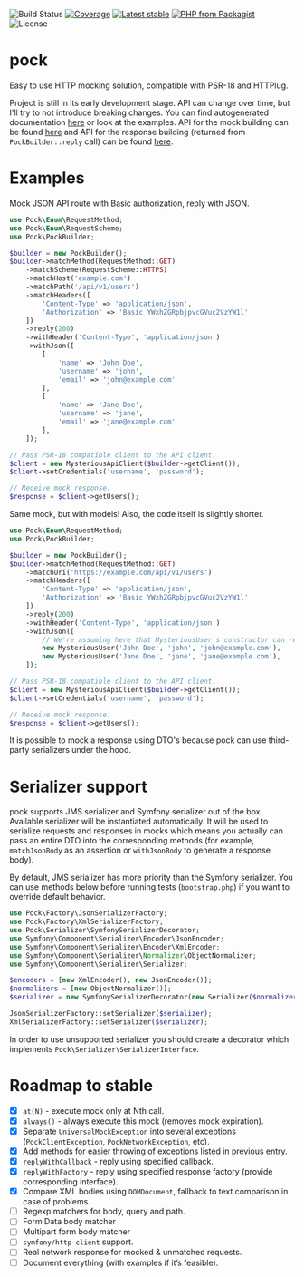 ![Build Status](https://img.shields.io/github/workflow/status/Neur0toxine/pock/Tests?style=flat-square)
[![Coverage](https://img.shields.io/codecov/c/gh/Neur0toxine/pock/master.svg?logo=codecov&logoColor=white&style=flat-square)](https://codecov.io/gh/Neur0toxine/pock)
[![Latest stable](https://img.shields.io/packagist/v/neur0toxine/pock.svg?style=flat-square)](https://packagist.org/packages/neur0toxine/pock)
[![PHP from Packagist](https://img.shields.io/packagist/php-v/neur0toxine/pock.svg?logo=php&logoColor=white&style=flat-square)](https://packagist.org/packages/neur0toxine/pock)
![License](https://img.shields.io/github/license/Neur0toxine/pock?style=flat-square)

# pock

Easy to use HTTP mocking solution, compatible with PSR-18 and HTTPlug.

Project is still in its early development stage. API can change over time, but I'll try to not introduce breaking changes.
You can find autogenerated documentation [here](https://neur0toxine.github.io/pock/) or look at the examples. API for the mock building can be found
[here](https://neur0toxine.github.io/pock/classes/Pock-PockBuilder.html) and API for the response building (returned from `PockBuilder::reply` call) 
can be found [here](https://neur0toxine.github.io/pock/classes/Pock-PockResponseBuilder.html).

# Examples

Mock JSON API route with Basic authorization, reply with JSON.

```php
use Pock\Enum\RequestMethod;
use Pock\Enum\RequestScheme;
use Pock\PockBuilder;

$builder = new PockBuilder();
$builder->matchMethod(RequestMethod::GET)
    ->matchScheme(RequestScheme::HTTPS)
    ->matchHost('example.com')
    ->matchPath('/api/v1/users')
    ->matchHeaders([
        'Content-Type' => 'application/json',
        'Authorization' => 'Basic YWxhZGRpbjpvcGVuc2VzYW1l'
    ])
    ->reply(200)
    ->withHeader('Content-Type', 'application/json')
    ->withJson([
        [
            'name' => 'John Doe',
            'username' => 'john',
            'email' => 'john@example.com'
        ],
        [
            'name' => 'Jane Doe',
            'username' => 'jane',
            'email' => 'jane@example.com'
        ],
    ]);

// Pass PSR-18 compatible client to the API client.
$client = new MysteriousApiClient($builder->getClient());
$client->setCredentials('username', 'password');

// Receive mock response.
$response = $client->getUsers();
```

Same mock, but with models! Also, the code itself is slightly shorter.

```php
use Pock\Enum\RequestMethod;
use Pock\PockBuilder;

$builder = new PockBuilder();
$builder->matchMethod(RequestMethod::GET)
    ->matchUri('https://example.com/api/v1/users')
    ->matchHeaders([
        'Content-Type' => 'application/json',
        'Authorization' => 'Basic YWxhZGRpbjpvcGVuc2VzYW1l'
    ])
    ->reply(200)
    ->withHeader('Content-Type', 'application/json')
    ->withJson([
        // We're assuming here that MysteriousUser's constructor can receive an initial values.
        new MysteriousUser('John Doe', 'john', 'john@example.com'),
        new MysteriousUser('Jane Doe', 'jane', 'jane@example.com'),
    ]);

// Pass PSR-18 compatible client to the API client.
$client = new MysteriousApiClient($builder->getClient());
$client->setCredentials('username', 'password');

// Receive mock response.
$response = $client->getUsers();
```

It is possible to mock a response using DTO's because pock can use third-party serializers under the hood.

# Serializer support

pock supports JMS serializer and Symfony serializer out of the box. Available serializer will be instantiated automatically.
It will be used to serialize requests and responses in mocks which means you actually can pass an entire DTO
into the corresponding methods (for example, `matchJsonBody` as an assertion or `withJsonBody` to generate a response body).

By default, JMS serializer has more priority than the Symfony serializer. You can use methods below before running tests (`bootstrap.php`)
if you want to override default behavior.

```php
use Pock\Factory\JsonSerializerFactory;
use Pock\Factory\XmlSerializerFactory;
use Pock\Serializer\SymfonySerializerDecorator;
use Symfony\Component\Serializer\Encoder\JsonEncoder;
use Symfony\Component\Serializer\Encoder\XmlEncoder;
use Symfony\Component\Serializer\Normalizer\ObjectNormalizer;
use Symfony\Component\Serializer\Serializer;

$encoders = [new XmlEncoder(), new JsonEncoder()];
$normalizers = [new ObjectNormalizer()];
$serializer = new SymfonySerializerDecorator(new Serializer($normalizers, $encoders));

JsonSerializerFactory::setSerializer($serializer);
XmlSerializerFactory::setSerializer($serializer);
```

In order to use unsupported serializer you should create a decorator which implements `Pock\Serializer\SerializerInterface`.

# Roadmap to stable

- [x] `at(N)` - execute mock only at Nth call.  
- [x] `always()` - always execute this mock (removes mock expiration).  
- [x] Separate `UniversalMockException` into several exceptions (`PockClientException`, `PockNetworkException`, etc).  
- [x] Add methods for easier throwing of exceptions listed in previous entry.  
- [x] `replyWithCallback` - reply using specified callback.  
- [x] `replyWithFactory` - reply using specified response factory (provide corresponding interface).  
- [x] Compare XML bodies using `DOMDocument`, fallback to text comparison in case of problems.  
- [ ] Regexp matchers for body, query and path.  
- [ ] Form Data body matcher  
- [ ] Multipart form body matcher  
- [ ] `symfony/http-client` support.  
- [ ] Real network response for mocked & unmatched requests.  
- [ ] Document everything (with examples if it’s feasible).
